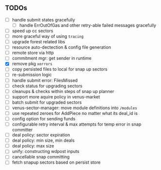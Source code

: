 ## TODOs
- [ ] handle submit states gracefully
  - [ ] handle ErrOutOfGas and other retry-able failed messages gracefully
- [ ] speed up cc sectors
- [ ] more graceful way of using `tracing`
- [ ] upgrade forest related libs
- [ ] resource auto-dectection & config file generation
- [ ] remote store via http
- [ ] commitment mgr: get sender in runtime
- [x] remove pkg `xerrors`
- [ ] copy persisted files to local for snap up sectors
- [ ] re-submission logic
- [ ] handle submit error: FilesMissed
- [ ] check status for upgrading sectors
- [ ] cleanups & checks within steps of snap up planner
- [ ] support more aquire policy in venus-market
- [ ] batch submit for upgraded sectors
- [ ] venus-sector-manager: move module definitions into `/modules`
- [ ] use repeated zeroes for AddPiece no matter what its deal_id is
- [ ] config option for sending funds
- [ ] configurable retry interval & max attempts for temp error in snap committer
- [ ] deal policy: sector expiration
- [ ] deal policy: min size, min deals
- [ ] deal policy: max size
- [ ] unify: constructing wdpost inputs
- [ ] cancellable snap committing
- [ ] fetch snapup sectors based on persist store
